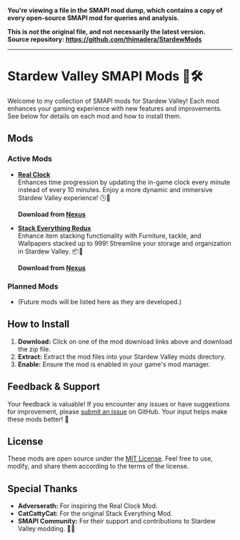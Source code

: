 **You're viewing a file in the SMAPI mod dump, which contains a copy of every open-source SMAPI mod
for queries and analysis.**

**This is _not_ the original file, and not necessarily the latest version.**  
**Source repository: https://github.com/thimadera/StardewMods**

----

# Stardew Valley SMAPI Mods 🌾🛠️

Welcome to my collection of SMAPI mods for Stardew Valley! Each mod enhances your gaming experience with new features and improvements. See below for details on each mod and how to install them.

## Mods

### Active Mods

* **[Real Clock](./RealClock)**  
  Enhances time progression by updating the in-game clock every minute instead of every 10 minutes. Enjoy a more dynamic and immersive Stardew Valley experience! 🕒🌱
  
  **Download from [Nexus](https://www.nexusmods.com/stardewvalley/mods/21726)**

* **[Stack Everything Redux](./StackEverythingRedux)**  
  Enhance item stacking functionality with Furniture, tackle, and Wallpapers stacked up to 999! Streamline your storage and organization in Stardew Valley. 📦🌱
  
  **Download from [Nexus](https://www.nexusmods.com/stardewvalley/mods/22381)**

### Planned Mods
* (Future mods will be listed here as they are developed.)

## How to Install

1. **Download:** Click on one of the mod download links above and download the zip file.
2. **Extract:** Extract the mod files into your Stardew Valley mods directory.
3. **Enable:** Ensure the mod is enabled in your game's mod manager.

## Feedback & Support

Your feedback is valuable! If you encounter any issues or have suggestions for improvement, please [submit an issue](https://github.com/thimadera/StardewMods/issues) on GitHub. Your input helps make these mods better! 🌟

## License

These mods are open source under the [MIT License](LICENSE). Feel free to use, modify, and share them according to the terms of the license.

## Special Thanks

- **Adverserath:** For inspiring the Real Clock Mod.
- **CatCattyCat:** For the original Stack Everything Mod.
- **SMAPI Community:** For their support and contributions to Stardew Valley modding. 🌱✨
